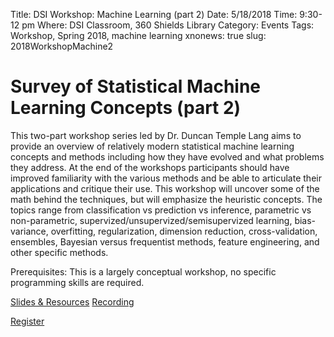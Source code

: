 Title: DSI Workshop: Machine Learning (part 2)
Date: 5/18/2018
Time: 9:30-12 pm
Where: DSI Classroom, 360 Shields Library
Category: Events
Tags: Workshop, Spring 2018, machine learning
xnonews: true
slug: 2018WorkshopMachine2

#  Survey of Statistical Machine Learning Concepts (part 2)

This two-part workshop series led by Dr. Duncan Temple Lang aims to provide an overview of relatively modern statistical machine learning concepts and methods including how they have evolved and what problems they address. At the end of the workshops participants should have improved familiarity with the various methods and be able to articulate their applications and critique their use. This workshop will uncover some of the math behind the techniques, but will emphasize the heuristic concepts. The topics range from classification vs prediction vs inference, parametric vs non-parametric, supervized/unsupervized/semisupervized learning, bias-variance, overfitting, regularization, dimension reduction, cross-validation, ensembles, Bayesian versus frequentist methods, feature engineering, and other specific methods. 

Prerequisites: This is a largely conceptual workshop, no specific programming skills are required.

[Slides & Resources](https://github.com/dsidavis/SurveyStatML)
[Recording](https://youtu.be/1DSio_Tv6Hc)

[Register](https://forms.library.ucdavis.edu/classes/descriptions.php)